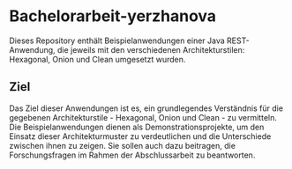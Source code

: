# Bachelorarbeit-yerzhanova

Dieses Repository enthält Beispielanwendungen einer Java REST-Anwendung, 
die jeweils mit den verschiedenen Architekturstilen: Hexagonal, Onion und Clean umgesetzt wurden.

## Ziel
Das Ziel dieser Anwendungen ist es, ein grundlegendes Verständnis für die gegebenen Architekturstile - 
Hexagonal, Onion und Clean - zu vermitteln.
Die Beispielanwendungen dienen als Demonstrationsprojekte, 
um den Einsatz dieser Architekturmuster zu verdeutlichen und die Unterschiede zwischen ihnen zu zeigen.
Sie sollen auch dazu beitragen, die Forschungsfragen im Rahmen der Abschlussarbeit zu beantworten.